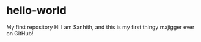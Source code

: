# hello-world
My first repository
Hi I am Sanhith, and this is my first thingy majigger ever on GitHub!
